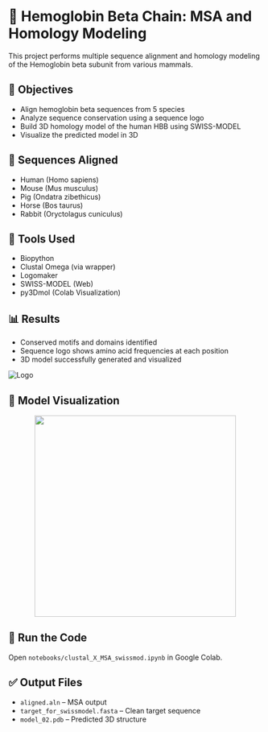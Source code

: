 # 🧬 Hemoglobin Beta Chain: MSA and Homology Modeling

This project performs multiple sequence alignment and homology modeling of the Hemoglobin beta subunit from various mammals.

## 📌 Objectives
- Align hemoglobin beta sequences from 5 species
- Analyze sequence conservation using a sequence logo
- Build 3D homology model of the human HBB using SWISS-MODEL
- Visualize the predicted model in 3D

## 🧬 Sequences Aligned
- Human (Homo sapiens)
- Mouse (Mus musculus)
- Pig (Ondatra zibethicus)
- Horse (Bos taurus)
- Rabbit (Oryctolagus cuniculus)

## 🧠 Tools Used
- Biopython
- Clustal Omega (via wrapper)
- Logomaker
- SWISS-MODEL (Web)
- py3Dmol (Colab Visualization)

## 📊 Results
- Conserved motifs and domains identified
- Sequence logo shows amino acid frequencies at each position
- 3D model successfully generated and visualized

![Logo](alignment/sequence_logo.png)

## 🔬 Model Visualization
<p align="center">
  <img src="model/spinning_model.gif" width="400"/>
</p>

## 🚀 Run the Code
Open `notebooks/clustal_X_MSA_swissmod.ipynb` in Google Colab.

## ✅ Output Files
- `aligned.aln` – MSA output
- `target_for_swissmodel.fasta` – Clean target sequence
- `model_02.pdb` – Predicted 3D structure
